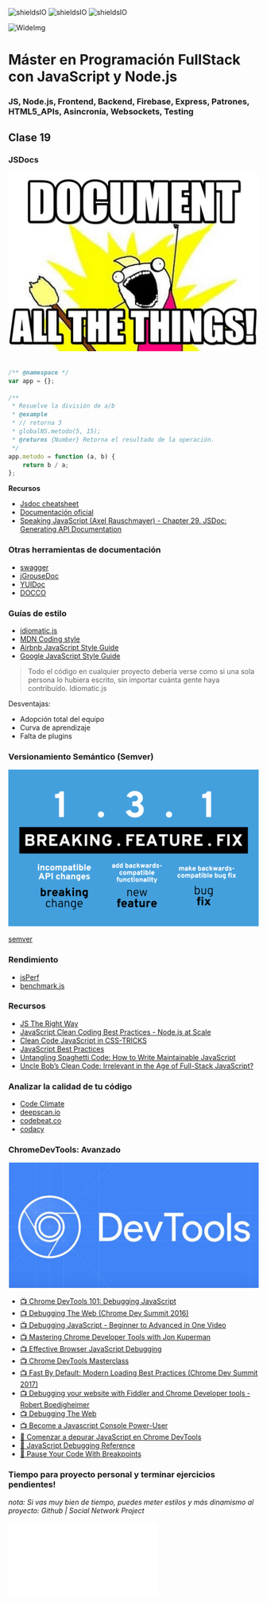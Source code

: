 ![shieldsIO](https://img.shields.io/github/issues/Fictizia/Master-en-programacion-fullstack-con-JavaScript-y-Node.js_ed3.svg)
![shieldsIO](https://img.shields.io/github/forks/Fictizia/Master-en-programacion-fullstack-con-JavaScript-y-Node.js_ed3.svg)
![shieldsIO](https://img.shields.io/github/stars/Fictizia/Master-en-programacion-fullstack-con-JavaScript-y-Node.js_ed3.svg)

![WideImg](http://fictizia.com/img/github/Fictizia-plan-estudios-github.jpg)

# Máster en Programación FullStack con JavaScript y Node.js
### JS, Node.js, Frontend, Backend, Firebase, Express, Patrones, HTML5_APIs, Asincronía, Websockets, Testing

## Clase 19

### JSDocs

![img](../assets/clase19/5a9e59a9-e08c-4713-b451-77f4c4f8f681.jpeg)

```javascript

/** @namespace */
var app = {};

/**
 * Resuelve la división de a/b
 * @example
 * // retorna 3
 * globalNS.metodo(5, 15);
 * @returns {Number} Retorna el resultado de la operación.
 */
app.metodo = function (a, b) {
    return b / a;
};
```
**Recursos**
- [Jsdoc cheatsheet](https://devhints.io/jsdoc)
- [Documentación oficial](http://usejsdoc.org/tags-example.html)
- [Speaking JavaScript (Axel Rauschmayer) - Chapter 29. JSDoc: Generating API Documentation](http://speakingjs.com/es5/ch29.html)

### Otras herramientas de documentación
- [swagger](https://swagger.io/)
- [jGrouseDoc](http://jster.net/library/jgrousedoc)
- [YUIDoc](http://yui.github.io/yuidoc/)
- [DOCCO](http://ashkenas.com/docco/)

### Guías de estilo

- [idiomatic.js](https://github.com/rwaldron/idiomatic.js/)
- [MDN Coding style](https://developer.mozilla.org/en-US/docs/Mozilla/Developer_guide/Coding_Style#JavaScript_practices)
- [Airbnb JavaScript Style Guide](https://github.com/airbnb/javascript)
- [Google JavaScript Style Guide](https://google.github.io/styleguide/javascriptguide.xml)


> Todo el código en cualquier proyecto debería verse como si una sola persona lo hubiera escrito, sin importar cuánta gente haya contribuído. 
> Idiomatic.js

Desventajas:
- Adopción total del equipo
- Curva de aprendizaje
- Falta de plugins

### Versionamiento Semántico (Semver)

![img](../assets/clase19/7c8f3c6d-886b-4ffb-8751-443a1670f707.png)

[semver](http://semver.org/lang/es/)


### Rendimiento
- [jsPerf](http://jsperf.com/)
- [benchmark.js](http://benchmarkjs.com/)


### Recursos

- [JS The Right Way](http://jstherightway.org/)
- [JavaScript Clean Coding Best Practices - Node.js at Scale](https://blog.risingstack.com/javascript-clean-coding-best-practices-node-js-at-scale/)
- [Clean Code JavaScript in CSS-TRICKS](https://css-tricks.com/clean-code-javascript/)
- [JavaScript Best Practices](https://www.devbridge.com/articles/javascript-best-practices/)
- [Untangling Spaghetti Code: How to Write Maintainable JavaScript](https://www.sitepoint.com/write-maintainable-javascript/)
- [Uncle Bob’s Clean Code: Irrelevant in the Age of Full-Stack JavaScript?](https://spin.atomicobject.com/2016/12/21/clean-code-full-stack-javascript/)


### Analizar la calidad de tu código
- [Code Climate](https://codeclimate.com/)
- [deepscan.io](https://deepscan.io/home/)
- [codebeat.co](https://codebeat.co/)
- [codacy](https://www.codacy.com/)

### ChromeDevTools: Avanzado

![img](../assets/clase19/a3926a54-4c36-45b0-85fd-11467987caf2.jpeg)

- [:tv: Chrome DevTools 101: Debugging JavaScript](https://www.youtube.com/watch?v=H0XScE08hy8)
- [:tv: Debugging The Web (Chrome Dev Summit 2016)](https://www.youtube.com/watch?v=HF1luRD4Qmk)
- [:tv: Debugging JavaScript - Beginner to Advanced in One Video](https://www.youtube.com/watch?v=-q1z8BPFItw)
- [:tv: Mastering Chrome Developer Tools with Jon Kuperman](https://www.youtube.com/watch?v=ZRr9X-rD3Hc)
- [:tv: Effective Browser JavaScript Debugging](https://www.youtube.com/watch?v=upp0xded4as)
- [:tv: Chrome DevTools Masterclass](https://www.youtube.com/watch?v=KykP5Z5E4kA)
- [:tv: Fast By Default: Modern Loading Best Practices (Chrome Dev Summit 2017)](https://www.youtube.com/watch?v=_srJ7eHS3IM)
- [:tv: Debugging your website with Fiddler and Chrome Developer tools - Robert Boedigheimer](https://www.youtube.com/watch?v=QxKHi1wFBfc)
- [:tv: Debugging The Web](https://www.youtube.com/watch?v=HF1luRD4Qmk)
- [:tv: Become a Javascript Console Power-User](https://www.youtube.com/watch?v=4mf_yNLlgic)
- [:page_facing_up: Comenzar a depurar JavaScript en Chrome DevTools](https://developers.google.com/web/tools/chrome-devtools/javascript/)
- [:page_facing_up: JavaScript Debugging Reference](https://developers.google.com/web/tools/chrome-devtools/javascript/reference)
- [:page_facing_up: Pause Your Code With Breakpoints](https://developers.google.com/web/tools/chrome-devtools/javascript/breakpoints)


### Tiempo para proyecto personal y terminar ejercicios pendientes!

*nota: Si vas muy bien de tiempo, puedes meter estilos y más dinamismo al proyecto: Github | Social Network Project*

![img_promo](../assets/clase19/bd9f8572-d2b2-41cc-b412-2443a4588ad2.html)

